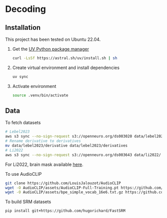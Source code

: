 # Decoding

## Installation

This project has been tested on Ubuntu 22.04.

1. Get the [UV Python package manager](https://github.com/astral-sh/uv)
   ```bash
   curl -LsSf https://astral.sh/uv/install.sh | sh
   ```

2. Create virtual environment and install dependencies
   ```bash
   uv sync
   ```

3. Activate environment
   ```bash
   source .venv/bin/activate
   ```

## Data
To fetch datasets
```bash
# Lebel2023
aws s3 sync --no-sign-request s3://openneuro.org/ds003020 data/lebel2023/
# Rename derivative to derivatives
mv data/lebel2023/derivative data/lebel2023/derivatives
# Li2022
aws s3 sync --no-sign-request s3://openneuro.org/ds003643 data/li2022/
```
For Li2022, brain mask available [here](https://nist.mni.mcgill.ca/colin-27-average-brain/).

To use AudioCLIP
```bash
git clone https://github.com/LouisJalouzot/AudioCLIP
wget -O AudioCLIP/assets/AudioCLIP-Full-Training.pt https://github.com/AndreyGuzhov/AudioCLIP/releases/download/v0.1/AudioCLIP-Full-Training.pt
wget -O AudioCLIP/assets/bpe_simple_vocab_16e6.txt.gz https://github.com/AndreyGuzhov/AudioCLIP/releases/download/v0.1/bpe_simple_vocab_16e6.txt.gz
```

To build SRM datasets
```bash
pip install git+https://github.com/hugorichard/FastSRM
```